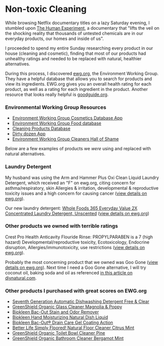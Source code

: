 
# Non-toxic Cleaning

While browsing Netflix documentary titles on a lazy Saturday evening, I stumbled upon [The Human Experiment](https://www.youtube.com/watch?v=wYgb9gUbINk), a documentary that "lifts the veil on the shocking reality that thousands of untested chemicals are in our everyday products, our homes and inside of us".

I proceeded to spend my entire Sunday researching every product in our house (cleaning and cosmetic), finding that most of our products had unhealthy ratings and needed to be replaced with natural, healthier alternatives.

During this process, I discovered [ewg.org](ewg.org), the Environment Working Group. They have a helpful database that allows you to search for products and view its ingredients. EWG.org gives you an overall health rating for each product, as well as a rating for each ingredient in the product. Another resource that looks really helpful is [goodguide.org](http://www.goodguide.com/).

### Environmental Working Group Resources  
* [Environment Working Group Cosmetics Database App](http://www.ewg.org/skindeep/app/) 
* [Environment Working Group Food database](http://www.ewg.org/foodscores)
* [Cleaning Products Database](http://www.ewg.org/guides/cleaners/)
* [Dirty dozen App](https://itunes.apple.com/us/app/dirty-dozen/id312336368?mt=8)
* [Environment Working Group Cleaners Hall of Shame](http://www.ewg.org/cleaners/hallofshame/)

Below are a few examples of products we *were* using and replaced with natural alternatives.

### Laundry Detergent 
My husband was using the Arm and Hammer Plus Oxi Clean Liquid Laundry Detergent, which received an "F" on ewg.org, citing concern for asthma/respiratory, skin Allergies & irritation, developmental & reproductive toxicity issues and a high concern for causing cancer ([view details on ewg.org](http://www.ewg.org/guides/cleaners/158-ArmHammerPlusOxiCleanLiquidDetergentHECoolBreeze)).

Our new laundry detergent: [Whole Foods 365 Everyday Value 2X Concentrated Laundry Detergent, Unscented](http://www.ewg.org/guides/cleaners/5720-WholeFoods365EverydayValue2XConcentratedLaundryDetergentUnscented) ([view details on ewg.org](http://www.ewg.org/guides/cleaners/5720-WholeFoods365EverydayValue2XConcentratedLaundryDetergentUnscented))

### Other products we owned with terrible ratings
Crest Pro Health Anticavity Flouride Rinse:
PROPYLPARABEN is a 7 (high hazard) Developmental/reproductive toxicity, Ecotoxicology, Endocrine disruption, Allergies/immunotoxicity, use restrictions ([view details on ewg.org](http://www.ewg.org/skindeep/product/538073/Crest_Pro-Health_Anti-Cavity_Fluoride_Rinse_Complete_Clean_Mint/)).

Probably the most concerning product that we owned was Goo Gone ([view details on ewg.org](http://www.ewg.org/guides/cleaners/2882-GooGoneSprayGelCitrusPower)). Next time I need a Goo Gone alternative, I will try coconut oil, baking soda and oil as referenced [in this article on diynatural.com](http://www.diynatural.com/adhesive-remover-homemade-goo-gone/).
 
### Other products I purchased with great scores on EWG.org
* [Seventh Generation Automatic Dishwashing Detergent Free & Clear](http://www.vitacost.com/seventh-generation-automatic-dishwashing-detergent-free-clear)
* [GreenShield Organic Glass Cleaner Magnolia & Poppy](http://www.vitacost.com/greenshield-organic-glass-cleaner-magnolia-poppy)
* [Biokleen Bac-Out Stain and Odor Remover](http://www.vitacost.com/biokleen-bac-out-stain-and-odor-remover)
* [Biokleen Hand Moisturizing Natural Dish Liquid](http://www.vitacost.com/biokleen-hand-moisturizing-natural-dish-liquid)
* [Biokleen Bac-Out® Drain Care Gel Coating Action](http://www.vitacost.com/biokleen-bac-out-drain-care-gel-coating-action-32-fl-oz)
* [Better Life Simply Floored! Natural Floor Cleaner Citrus Mint](http://www.vitacost.com/better-life-simply-floored-natural-floor-cleaner-citrus-mint-32-fl-oz)
* [GreenShield Organic Toilet Bowl Cleaner Pine](http://www.vitacost.com/greenshield-organic-toilet-bowl-cleaner-pine-24-fl-oz-2)
* [GreenShield Organic Bathroom Cleaner Bergamot Mint](http://www.vitacost.com/greenshield-organic-bathroom-cleaner-bergamot-mint)